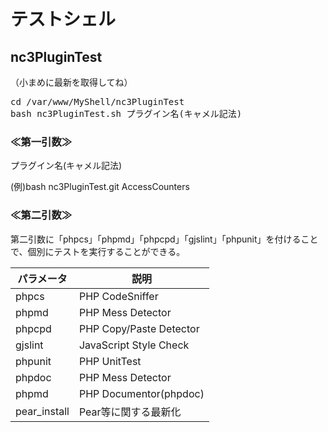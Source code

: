 # テストシェル

## nc3PluginTest
（小まめに最新を取得してね）

<pre>
cd /var/www/MyShell/nc3PluginTest
bash nc3PluginTest.sh プラグイン名(キャメル記法)
</pre>

### ≪第一引数≫

プラグイン名(キャメル記法)

(例)bash nc3PluginTest.git AccessCounters

### ≪第二引数≫

第二引数に「phpcs」「phpmd」「phpcpd」「gjslint」「phpunit」を付けることで、個別にテストを実行することができる。

| パラメータ         | 説明                    |
| ------------------ | ----------------------- |
| phpcs              | PHP CodeSniffer         |
| phpmd              | PHP Mess Detector       |
| phpcpd             | PHP Copy/Paste Detector |
| gjslint            | JavaScript Style Check  |
| phpunit            | PHP UnitTest            |
| phpdoc             | PHP Mess Detector       |
| phpmd              | PHP Documentor(phpdoc)  |
| pear_install       | Pear等に関する最新化    |



